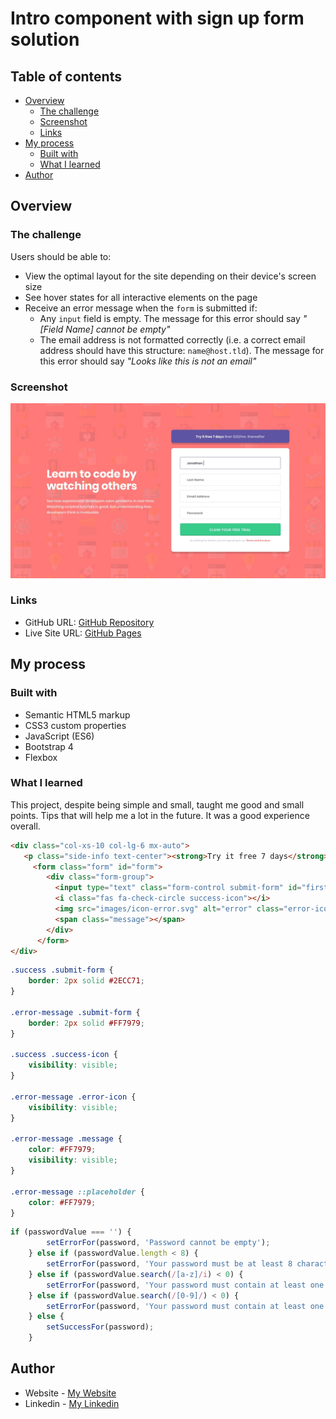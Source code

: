 # Intro component with sign up form solution

## Table of contents

- [Overview](#overview)
  - [The challenge](#the-challenge)
  - [Screenshot](#screenshot)
  - [Links](#links)
- [My process](#my-process)
  - [Built with](#built-with)
  - [What I learned](#what-i-learned)
- [Author](#author)

## Overview

### The challenge

Users should be able to:

- View the optimal layout for the site depending on their device's screen size
- See hover states for all interactive elements on the page
- Receive an error message when the `form` is submitted if:
  - Any `input` field is empty. The message for this error should say *"[Field Name] cannot be empty"*
  - The email address is not formatted correctly (i.e. a correct email address should have this structure: `name@host.tld`). The message for this error should say *"Looks like this is not an email"*

### Screenshot

![](design/desktop-design.jpg)

### Links

- GitHub URL: [GitHub Repository](https://github.com/Atrin-Abbasian/intro-component-with-signup-form)
- Live Site URL: [GitHub Pages](https://atrin-abbasian.github.io/intro-component-with-signup-form)

## My process

### Built with

- Semantic HTML5 markup
- CSS3 custom properties
- JavaScript (ES6)
- Bootstrap 4
- Flexbox

### What I learned

This project, despite being simple and small, taught me good and small points. Tips that will help me a lot in the future. It was a good experience overall.

```html
<div class="col-xs-10 col-lg-6 mx-auto">
   <p class="side-info text-center"><strong>Try it free 7 days</strong> then $20/mo. thereafter</p>
     <form class="form" id="form">
        <div class="form-group">
          <input type="text" class="form-control submit-form" id="first-name" placeholder="First Name">
          <i class="fas fa-check-circle success-icon"></i>
          <img src="images/icon-error.svg" alt="error" class="error-icon">
          <span class="message"></span>
        </div>
      </form>
</div>
```
```css
.success .submit-form {
    border: 2px solid #2ECC71;
}

.error-message .submit-form {
    border: 2px solid #FF7979;
}

.success .success-icon {
    visibility: visible;
}

.error-message .error-icon {
    visibility: visible;
}

.error-message .message {
    color: #FF7979;
    visibility: visible;
}

.error-message ::placeholder {
    color: #FF7979;
}
```
```js
if (passwordValue === '') {
        setErrorFor(password, 'Password cannot be empty');
    } else if (passwordValue.length < 8) {
        setErrorFor(password, 'Your password must be at least 8 characters');
    } else if (passwordValue.search(/[a-z]/i) < 0) {
        setErrorFor(password, 'Your password must contain at least one letter');
    } else if (passwordValue.search(/[0-9]/) < 0) {
        setErrorFor(password, 'Your password must contain at least one digit');
    } else {
        setSuccessFor(password);
    }
```

## Author

- Website - [My Website](https://www.atrindev.ir)
- Linkedin - [My Linkedin](https://www.linkedin.com/in/atrindev)
